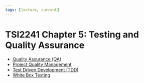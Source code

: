 ```yaml
---
tags: [lecture, current]
---
```


# TSI2241 Chapter 5: Testing and Quality Assurance

- [Quality Assurance (QA)](202304302045.md)
- [Project Quality Management](202305202158.md)
- [Test Driven Development (TDD)](202206201159.md)
- [White Box Testing](202305202159.md)
